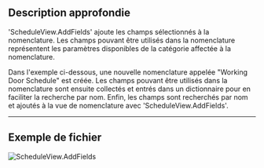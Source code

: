 ## Description approfondie
'ScheduleView.AddFields' ajoute les champs sélectionnés à la nomenclature. Les champs pouvant être utilisés dans la nomenclature représentent les paramètres disponibles de la catégorie affectée à la nomenclature.

Dans l'exemple ci-dessous, une nouvelle nomenclature appelée "Working Door Schedule" est créée. Les champs pouvant être utilisés dans la nomenclature sont ensuite collectés et entrés dans un dictionnaire pour en faciliter la recherche par nom. Enfin, les champs sont recherchés par nom et ajoutés à la vue de nomenclature avec 'ScheduleView.AddFields'.
___
## Exemple de fichier

![ScheduleView.AddFields](./Revit.Elements.Views.ScheduleView.AddFields_img.jpg)
